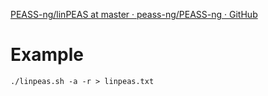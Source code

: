 [PEASS-ng/linPEAS at master · peass-ng/PEASS-ng · GitHub](https://github.com/peass-ng/PEASS-ng/tree/master/linPEAS)


# Example

`./linpeas.sh -a -r > linpeas.txt`